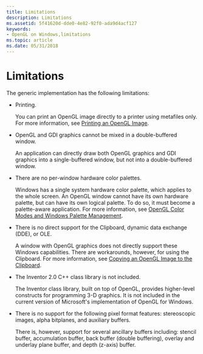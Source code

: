 ```yaml
---
title: Limitations
description: Limitations
ms.assetid: 5f41620d-dde0-4e82-92f0-ada9d4acf127
keywords:
- OpenGL on Windows,limitations
ms.topic: article
ms.date: 05/31/2018
---
```


# Limitations

The generic implementation has the following limitations:

-   Printing.

    You can print an OpenGL image directly to a printer using metafiles only. For more information, see [Printing an OpenGL Image](printing-an-opengl-image.md).

-   OpenGL and GDI graphics cannot be mixed in a double-buffered window.

    An application can directly draw both OpenGL graphics and GDI graphics into a single-buffered window, but not into a double-buffered window.

-   There are no per-window hardware color palettes.

    Windows has a single system hardware color palette, which applies to the whole screen. An OpenGL window cannot have its own hardware palette, but can have its own logical palette. To do so, it must become a palette-aware application. For more information, see [OpenGL Color Modes and Windows Palette Management](opengl-color-modes-and-windows-palette-management.md).

-   There is no direct support for the Clipboard, dynamic data exchange (DDE), or OLE.

    A window with OpenGL graphics does not directly support these Windows capabilities. There are workarounds, however, for using the Clipboard. For more information, see [Copying an OpenGL Image to the Clipboard](copying-an-opengl-image-to-the-clipboard.md).

-   The Inventor 2.0 C++ class library is not included.

    The Inventor class library, built on top of OpenGL, provides higher-level constructs for programming 3-D graphics. It is not included in the current version of Microsoft's implementation of OpenGL for Windows.

-   There is no support for the following pixel format features: stereoscopic images, alpha bitplanes, and auxiliary buffers.

    There is, however, support for several ancillary buffers including: stencil buffer, accumulation buffer, back buffer (double buffering), overlay and underlay plane buffer, and depth (z-axis) buffer.

 

 




